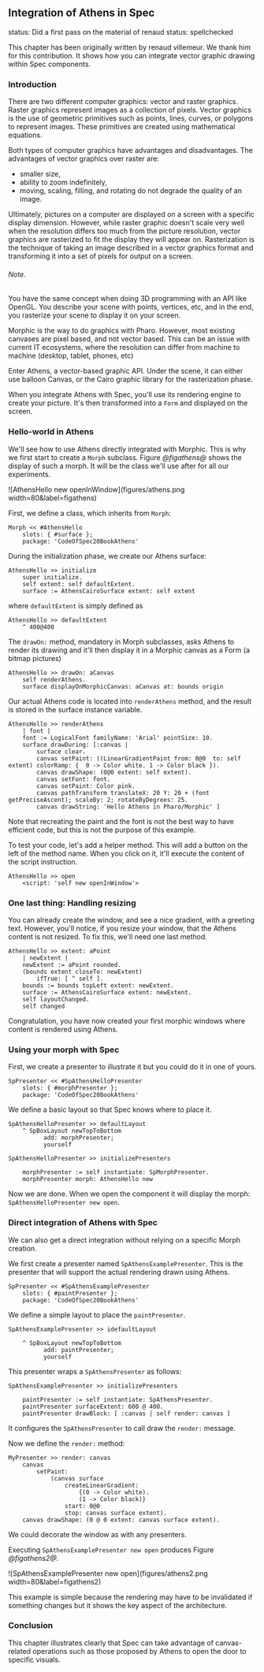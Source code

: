 ## Integration of Athens in Spec

status: Did a first pass on the material of renaud
status: spellchecked

This chapter has been originally written by renaud villemeur. We thank him for this contribution. It shows how you can integrate vector graphic drawing within Spec components.

### Introduction

There are two different computer graphics: vector and raster graphics. 
Raster graphics represent images as a collection of pixels. Vector graphics 
is the use of geometric primitives such as points, lines, curves, or polygons 
to represent images. These primitives are created using mathematical equations.

Both types of computer graphics have advantages and disadvantages. 
The advantages of vector graphics over raster are:
- smaller size, 
- ability to zoom indefinitely, 
- moving, scaling, filling, and rotating do not degrade the quality of an image.

Ultimately, pictures on a computer are displayed on a screen with a specific 
display dimension. However, while raster graphic doesn't scale very well when
the resolution differs too much from the picture resolution, vector graphics
are rasterized to fit the display they will appear on. Rasterization is the 
technique of taking an image described in a vector graphics format and 
transforming it into a set of pixels for output on a screen.

###### Note. 
You have the same concept when doing 3D programming with an API like OpenGL. You describe your scene with points, vertices, etc, and in the end, you rasterize your scene to display it on your screen.

Morphic is the way to do graphics with Pharo.
However, most existing canvases are pixel based, and not vector based. 
This can be an issue with current IT ecosystems, where the resolution can differ from machine to machine (desktop, tablet, phones, etc)

Enter Athens, a vector-based graphic API. Under the scene, it can either use
balloon Canvas, or the Cairo graphic library for the rasterization phase.

When you integrate Athens with Spec, you'll use its rendering engine to 
create your picture. 
It's then transformed into a `Form` and displayed on the screen.

### Hello-world in Athens

We'll see how to use Athens directly integrated with Morphic. 
This is why we first start to create a `Morph` subclass. 
Figure *@figathens@* shows the display of such a morph.
It will be the class we'll use after for all our experiments.

![AthensHello new openInWindow](figures/athens.png width=80&label=figathens)



First, we define a class, which inherits from `Morph`:
```language=Smalltalk
Morph << #AthensHello
    slots: { #surface };
    package: 'CodeOfSpec20BookAthens'
```

During the initialization phase, we create our Athens surface:

```language=Smalltalk
AthensHello >> initialize
    super initialize.
    self extent: self defaultExtent.
    surface := AthensCairoSurface extent: self extent
```

where `defaultExtent` is simply defined as

```language=Smalltalk
AthensHello >> defaultExtent
    ^ 400@400
```

The `drawOn:` method, mandatory in Morph subclasses, asks Athens to render
its drawing and it'll then display it in a Morphic canvas as a Form (a bitmap 
pictures)

```language=Smalltalk
AthensHello >> drawOn: aCanvas
    self renderAthens.
    surface displayOnMorphicCanvas: aCanvas at: bounds origin
```


Our actual Athens code is located into `renderAthens` method, and the result is
stored in the surface instance variable.

```language=Smalltalk
AthensHello >> renderAthens
    | font |
    font := LogicalFont familyName: 'Arial' pointSize: 10.
    surface drawDuring: [:canvas | 
        surface clear. 
        canvas setPaint: ((LinearGradientPaint from: 0@0  to: self extent) colorRamp: {  0 -> Color white. 1 -> Color black }).
        canvas drawShape: (0@0 extent: self extent). 
        canvas setFont: font. 
        canvas setPaint: Color pink.
        canvas pathTransform translateX: 20 Y: 20 + (font getPreciseAscent); scaleBy: 2; rotateByDegrees: 25.
        canvas drawString: 'Hello Athens in Pharo/Morphic' ]
```
Note that recreating the paint and the font is not the best way to have efficient code, but this is not the purpose of this example. 

To test your code, let's add a helper method. This will add a button on the left
of the method name. When you click on it, it'll execute the content of the 
script instruction.

```language=Smalltalk
AthensHello >> open
    <script: 'self new openInWindow'>
```





### One last thing: Handling resizing

You can already create the window, and see a nice gradient, with 
a greeting text. However, you'll notice, if you resize your window, that the 
Athens content is not resized. To fix this, we'll need one last method.

```language=Smalltalk
AthensHello >> extent: aPoint
    | newExtent |
    newExtent := aPoint rounded.
    (bounds extent closeTo: newExtent)
        ifTrue: [ ^ self ].
    bounds := bounds topLeft extent: newExtent.
    surface := AthensCairoSurface extent: newExtent.
    self layoutChanged.
    self changed
```


Congratulation, you have now created your first morphic windows where content
is rendered using Athens. 


### Using your morph with Spec

First, we create a presenter to illustrate it but you could do it in one of yours. 

```
SpPresenter << #SpAthensHelloPresenter
    slots: { #morphPresenter };
    package: 'CodeOfSpec20BookAthens'
```

We define a basic layout so that Spec knows where to place it. 

```
SpAthensHelloPresenter >> defaultLayout
    ^ SpBoxLayout newTopToBottom
          add: morphPresenter;
          yourself
```

```
SpAthensHelloPresenter >> initializePresenters

    morphPresenter := self instantiate: SpMorphPresenter.
    morphPresenter morph: AthensHello new
```

Now we are done. When we open the component it will display the morph:
`SpAthensHelloPresenter new open`.


### Direct integration of Athens with Spec

We can also get a direct integration without relying on a specific Morph creation. 

We first create a presenter named `SpAthensExamplePresenter`.
This is the presenter that will support the actual rendering drawn using Athens. 


```
SpPresenter << #SpAthensExamplePresenter
    slots: { #paintPresenter };
    package: 'CodeOfSpec20BookAthens'
```
We define a simple layout to place the `paintPresenter`.

```language=Smalltalk
SpAthensExamplePresenter >> idefaultLayout

    ^ SpBoxLayout newTopToBottom
          add: paintPresenter;
          yourself
```

This presenter wraps a `SpAthensPresenter` as follows: 

```language=Smalltalk
SpAthensExamplePresenter >> initializePresenters

    paintPresenter := self instantiate: SpAthensPresenter.
    paintPresenter surfaceExtent: 600 @ 400.
    paintPresenter drawBlock: [ :canvas | self render: canvas ]
```
It configures the `SpAthensPresenter` to call draw the `render:` message. 


Now we define the `render:` method:

```language=Smalltalk
MyPresenter >> render: canvas
    canvas
        setPaint:
            (canvas surface
                createLinearGradient:
                    {(0 -> Color white).
                    (1 -> Color black)}
                start: 0@0
                stop: canvas surface extent).
    canvas drawShape: (0 @ 0 extent: canvas surface extent).
```
We could decorate the window as with any presenters.

Executing `SpAthensExamplePresenter new open` produces Figure *@figathens2@*.

![SpAthensExamplePresenter new open](figures/athens2.png width=80&label=figathens2)

This example is simple because the rendering may have to be invalidated if something changes but it shows the key aspect of the architecture.

### Conclusion

This chapter illustrates clearly that Spec can take advantage of canvas-related operations such as those proposed by Athens to open the door to specific visuals. 


